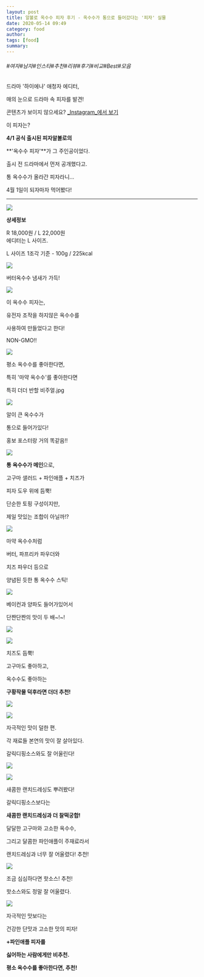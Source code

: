 ```yaml
---
layout: post
title: 알볼로 옥수수 피자 후기 - 옥수수가 통으로 들어갔다는 '피자' 실물
date: 2020-05-14 09:49
category: food
author: 
tags: [food]
summary: 
---
```


###### #여자#남자#인스타#추천#리뷰#후기#비교#Best#모음

드라마 '하이에나' 애청자 에디터,

매의 눈으로 드라마 속 피자를 발견!

콘텐츠가 보이지 않으세요?  [_Instagram_에서 보기](https://www.instagram.com/p/B-Osc5mAWBm)

이 피자는?

**4/1 공식 출시된 피자알볼로의**

**'옥수수 피자'**가 그 주인공이었다.

출시 전 드라마에서 먼저 공개했다고.

통 옥수수가 올라간 피자라니...

4월 1일이 되자마자 먹어봤다!

----------

![](https://img1.daumcdn.net/thumb/R720x0/?fname=https%3A%2F%2Ft1.daumcdn.net%2Fliveboard%2Fcemmarketing%2F68958b716a8a43dfad1b8200a2f59101.JPG)

**상세정보**

R 18,000원 / L 22,000원  
에디터는 L 사이즈.  
  
L 사이즈 1조각 기준 - 100g / 225kcal  

![](https://t1.daumcdn.net/liveboard/cemmarketing/cbb7c5d85a004ebe830c70614b07cb1c.gif)

버터옥수수 냄새가 가득!

![](https://img1.daumcdn.net/thumb/R720x0/?fname=https%3A%2F%2Ft1.daumcdn.net%2Fliveboard%2Fcemmarketing%2F1616e9d6260f4deab1f7edcb23ef0070.JPG)

이 옥수수 피자는,

유전자 조작을 하지않은 옥수수를

사용하여 만들었다고 한다!

NON-GMO!!

![](https://img1.daumcdn.net/thumb/R720x0/?fname=https%3A%2F%2Ft1.daumcdn.net%2Fliveboard%2Fcemmarketing%2Fdd32927928a446abaaa5a71e92789621.JPG)

평소 옥수수를 좋아한다면,

특히 '마약 옥수수'를 좋아한다면

특히 더더 반할 비주얼.jpg

![](https://img1.daumcdn.net/thumb/R720x0/?fname=https%3A%2F%2Ft1.daumcdn.net%2Fliveboard%2Fcemmarketing%2F3b13c44b29104f6588bd81446b5b1e76.JPG)

알이 큰 옥수수가

통으로 들어가있다!

홍보 포스터랑 거의 똑같음!!

![](https://img1.daumcdn.net/thumb/R720x0/?fname=https%3A%2F%2Ft1.daumcdn.net%2Fliveboard%2Fcemmarketing%2Fa2489a8753b74a5485be6d0909840ef7.JPG)

**통 옥수수가 메인**으로,

고구마 샐러드 + 파인애플 + 치즈가

피자 도우 위에 듬뿍!

  

단순한 토핑 구성이지만,

제일 맛있는 조합이 아닐까!?

![](https://img1.daumcdn.net/thumb/R720x0/?fname=https%3A%2F%2Ft1.daumcdn.net%2Fliveboard%2Fcemmarketing%2Fcb34ca902a2a40248ffdb814f1f2353e.JPG)

마약 옥수수처럼

버터, 파프리카 파우더와

치즈 파우더 등으로

양념된 듯한 통 옥수수 스틱!

![](https://img1.daumcdn.net/thumb/R720x0/?fname=https%3A%2F%2Ft1.daumcdn.net%2Fliveboard%2Fcemmarketing%2F9471605f3d894721892c82690afccd58.JPG)

베이컨과 양파도 들어가있어서

단짠단짠의 맛이 두 배~!~!

![](https://t1.daumcdn.net/liveboard/cemmarketing/71c17b3d90834a7296e455a5b1ef1d1c.gif)

![](https://img1.daumcdn.net/thumb/R720x0/?fname=https%3A%2F%2Ft1.daumcdn.net%2Fliveboard%2Fcemmarketing%2F00ef8418584645d4be4917065b91376e.JPG)

치즈도 듬뿍!

  

고구마도 좋아하고,

옥수수도 좋아하는

**구황작물 덕후라면 더더 추천!**

![](https://t1.daumcdn.net/liveboard/cemmarketing/d437ff4ce015441cb3eb1ba995485dfc.gif)

![](https://img1.daumcdn.net/thumb/R720x0/?fname=https%3A%2F%2Ft1.daumcdn.net%2Fliveboard%2Fcemmarketing%2Ffc27bce76bc544958a29beb96d25b234.JPG)

자극적인 맛이 덜한 편.

각 재료들 본연의 맛이 잘 살아있다.

  

갈릭디핑소스와도 잘 어울린다!

![](https://t1.daumcdn.net/liveboard/cemmarketing/7d94ceb241e047a899a53a1465c05c50.gif)

![](https://img1.daumcdn.net/thumb/R720x0/?fname=https%3A%2F%2Ft1.daumcdn.net%2Fliveboard%2Fcemmarketing%2F0a1ad6ceac7f4ceeb9acf5ee90de9771.JPG)

새콤한 랜치드레싱도 뿌려봤다!

갈릭디핑소스보다는

**새콤한 랜치드레싱과 더 찰떡궁합!**

  

달달한 고구마와 고소한 옥수수,

그리고 달콤한 파인애플이 주재료라서

랜치드레싱과 너무 잘 어울렸다! 추천!

![](https://t1.daumcdn.net/liveboard/cemmarketing/dbbe7f7f7e6e4df085fe5aa1d0d6a278.gif)

조금 심심하다면 핫소스! 추천!

핫소스와도 정말 잘 어울렸다.

![](https://img1.daumcdn.net/thumb/R720x0/?fname=https%3A%2F%2Ft1.daumcdn.net%2Fliveboard%2Fcemmarketing%2F8692123fe0e1418eb5c64cca36495a83.JPG)

자극적인 맛보다는

건강한 단맛과 고소한 맛의 피자!

  

**+파인애플 피자를**

**싫어하는 사람에게만 비추천.**

**평소 옥수수를 좋아한다면, 추천!**